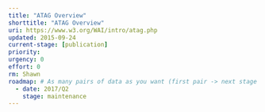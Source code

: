 ```yaml
---
title: "ATAG Overview"
shorttitle: "ATAG Overview"
uri: https://www.w3.org/WAI/intro/atag.php
updated: 2015-09-24
current-stage: [publication]
priority:
urgency: 0
effort: 0
rm: Shawn
roadmap: # As many pairs of data as you want (first pair -> next stage in the tool)
  - date: 2017/Q2
    stage: maintenance
---
```


